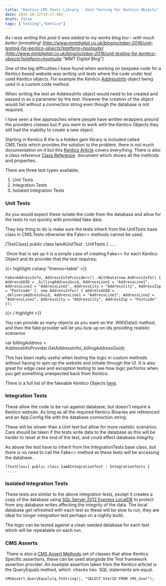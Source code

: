 ```yaml
---
title: "Kentico CMS.Tests Library - Unit Testing for Kentico Objects"
date: 2016-10-12T19:17:48Z
draft: false
tags: ["testing","kentico"]
---
```


_As i was writing this post it was added to my works blog too - with much better formatting! [http://www.mmtdigital.co.uk/blog/october-2016/unit-testing-for-kentico-objects?platform=hootsuite](http://www.mmtdigital.co.uk/blog/october-2016/unit-testing-for-kentico-objects?platform=hootsuite "MMT Digital Blog")_

One of the big difficulties I have found when working on bespoke code for a Kentico based website was writing unit tests where the code under test used Kentico objects. For example the Kentico [AddressInfo](https://devnet.kentico.com/docs/8_0/api/html/T_CMS_Ecommerce_AddressInfo.htm "AddressInfo Object Link") object being used in a custom code method. 

When writing the test an AddressInfo object would need to be created and passed in as a parameter by the test. However the creation of the object would fail without a connection string even though the database is not required. 

I have seen a few approaches where people have written wrappers around the providers classes but if you want to work with the Kentico Objects they still had the inability to create a new object.

Starting in Kentico 8 the is a hidden gem library is included called CMS.Tests which provides the solution to the problem, there is not much documentation on it but this [Kentico Article](http://devnet.kentico.com/articles/test-automation-possibilities-in-kentico-8 "Kentico Article on CMS Tests") covers everything. There is also a class reference [Class Reference](https://devnet.kentico.com/docs/8_1/api/html/N_CMS_Tests.htm "CMS Test Reference page")  document which shows all the methods and properties.

There are three test types available;

1.  Unit Tests
2.  Integration Tests
3.  Isolated Integration Tests

### Unit Tests

As you would expect these isolate the code from the database and allow for the tests to run quickly with provided fake data.

They key thing to do is make sure the tests inherit from the UnitTests base class in CMS.Tests otherwise the Fake<> methods cannot be used.

\[TestClass\]
public class IamAUnitTest : UnitTests
{
.....

 Once that is set up it is a simple case of creating Fake<> for each Kentico Object and its provider that the test requires; 

{{< highlight csharp "linenos=table" >}}

`Fake<AddressInfo, AddressInfoProvider>()
                .WithData(new AddressInfo()
                {
                    AddressGUID = _billingAddressGuid,
                    AddressLine1 = "AddressLine1",
                    AddressLine2 = "AddressLine2",
                    AddressCity = "AddressCity",
                    AddressZip = "Postcode"
                },
                    new AddressInfo()
                    {
                        AddressGUID = _deliveryAddressGuid,
                        AddressLine1 = "AddressLine1",
                        AddressLine2 = "AddressLine2",
                        AddressCity = "AddressCity",
                        AddressZip = "Postcode"
                    });`
                    
{{< / highlight >}}

You can provide as many objects as you want on the .WithData() method, and then the fake provider will let you look up on ids providing realistic scenarios

var billingAddress = AddressInfoProvider.GetAddressInfo(_billingAddressGuid);

This has been really useful when testing the logic in custom methods without having to spin up the website and initiate through the UI. It is also great for edge case and exception testing to see how logic performs when you get something unexpected back from Kentico.

There is a full list of the fakeable Kentico Objects [here](http://devnet.kentico.com/getattachment/Articles/2014-04/Test-Automation-Possibilities-in-Kentico-8/Kentico8-FullyFakeableProviders.pdf "Fakeable Kentico Objects").

### Integration Tests

These allow the code to be run against database, but doesn't require a Kentico website. As long as all the required Kentico Binaries are referenced and an App.Config file with the database connection string.

These will be slower than a Unit test but allow for more realistic scenarios. Care should be taken if the tests write data to the database as this will be harder to reset at the end of the test, and could effect database integrity.

As above the test have to inherit from the IntegrationTests base class, but there is no need to call the Fake<> method as these tests will be accessing the database.

`[TestClass]
public class IamAIntegrationTest : IntegrationTests
{
.....`

### Isolated Integration Tests

These tests are similar to the above integration tests, except it creates a copy of the database using [SQL Server 2012 Express LocalDB](https://msdn.microsoft.com/en-us/library/hh510202(v=sql.110).aspx "SQL Server 2012 Express LocalDB") to protect from any database writes affecting the integrity of the data. The local database get refreshed with each test so these will be slow to run, they are ideal for longer integration test perhaps on a nightly build.

The logic can be tested against a clean seeded database for each test which will be repeatable on each run.

### CMS Asserts

 There is also a [CMS Assert Methods](https://devnet.kentico.com/docs/9_0/api/html/Methods_T_CMS_Tests_CMSAssert.htm "CMS Assert Methods") set of classes that allow Kentico Specific assertions, these can be used alongside the Test framework assertion provider. An example assertion taken from the Kentico articlet is the QueryEquals method, which  checks two  SQL statements are equal.

`CMSAssert.QueryEquals(q.ToString(), "SELECT UserID FROM CMS_User");`